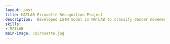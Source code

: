 ```yaml
---
layout: post
title: MATLAB Pirouette Recognition Project
description:  Developed LSTM model in MATLAB to classify dancer movements using IMU time-series data. Trained on acceleration and gyroscope data, achieving >85% classification accuracy. Simulated movement recognition and documented results for analysis pape
skills: 
- MATLAB
main-image: /pirouette.jpg
---
```

